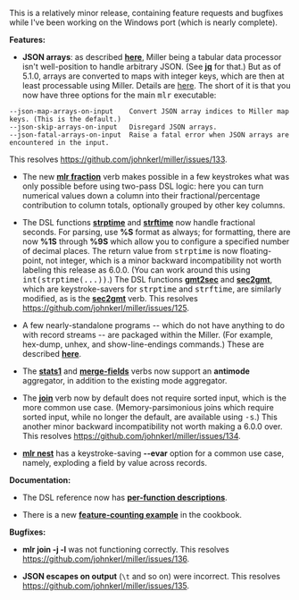 This is a relatively minor release, containing feature requests and bugfixes while I've been working on the Windows port (which is nearly complete).

**Features:**

* **JSON arrays**: as described [**here**](http://johnkerl.org/miller-releases/miller-5.1.0/doc/file-formats.html#Tabular_JSON), Miller being a tabular data processor isn't well-position to handle arbitrary JSON. (See [**jq**](http://stedolan.github.io/jq) for that.) But as of 5.1.0, arrays are converted to maps with integer keys, which are then at least processable using Miller. Details are [here](http://johnkerl.org/miller-releases/miller-5.1.0/doc/file-formats.html#Arrays). The short of it is that you now have three options for the main <tt>mlr</tt> executable:

```
--json-map-arrays-on-input    Convert JSON array indices to Miller map keys. (This is the default.)
--json-skip-arrays-on-input   Disregard JSON arrays.
--json-fatal-arrays-on-input  Raise a fatal error when JSON arrays are encountered in the input.
```

This resolves https://github.com/johnkerl/miller/issues/133.

* The new [**mlr fraction**](http://johnkerl.org/miller-releases/miller-5.1.0/doc/reference-verbs.html#fraction) verb makes possible in a few keystrokes what was only possible before using two-pass DSL logic: here you can turn numerical values down a column into their fractional/percentage contribution to column totals, optionally grouped by other key columns.

* The DSL functions [**strptime**](http://johnkerl.org/miller-releases/miller-5.1.0/doc/reference-dsl.html#strptime) and [**strftime**](http://johnkerl.org/miller-releases/miller-5.1.0/doc/reference-dsl.html#strftime) now handle fractional seconds. For parsing, use **%S** format as always; for formatting, there are now **%1S** through **%9S** which allow you to configure a specified number of decimal places.  The return value from <tt>strptime</tt> is now floating-point, not integer, which is a minor backward incompatibility not worth labeling this release as 6.0.0.  (You can work around this using <tt>int(strptime(...))</tt>.)  The DSL functions [**gmt2sec**](http://johnkerl.org/miller-releases/miller-5.1.0/doc/reference-dsl.html#gmt2sec) and [**sec2gmt**](http://johnkerl.org/miller-releases/miller-5.1.0/doc/reference-dsl.html#sec2gmt), which are keystroke-savers for <tt>strptime</tt> and <tt>strftime</tt>, are similarly modified, as is the [**sec2gmt**](http://johnkerl.org/miller-releases/miller-5.1.0/doc/reference-verbs.html#sec2gmt) verb.  This resolves https://github.com/johnkerl/miller/issues/125.

* A few nearly-standalone programs -- which do not have anything to do with record streams -- are packaged within the Miller. (For example, hex-dump, unhex, and show-line-endings commands.) These are described [**here**](http://johnkerl.org/miller-releases/miller-5.1.0/doc/reference.html#Auxiliary_commands).

* The [**stats1**](http://johnkerl.org/miller-releases/miller-5.1.0/doc/reference-verbs.html#stats1) and [**merge-fields**](http://johnkerl.org/miller-releases/miller-5.1.0/doc/reference-verbs.html#merge-fields) verbs now support an **antimode** aggregator, in addition to the existing mode aggregator.

* The [**join**](http://johnkerl.org/miller-releases/miller-5.1.0/doc/reference-verbs.html#join) verb now by default does not require sorted input, which is the more common use case. (Memory-parsimonious joins which require sorted input, while no longer the default, are available using <tt>-s</tt>.) This another minor backward incompatibility not worth making a 6.0.0 over.  This resolves https://github.com/johnkerl/miller/issues/134.

* [**mlr nest**](http://johnkerl.org/miller-releases/miller-5.1.0/doc/reference-verbs.html#nest) has a keystroke-saving **--evar** option for a common use case, namely, exploding a field by value across records.

**Documentation:**

* The DSL reference now has [**per-function descriptions**](http://johnkerl.org/miller-releases/miller-5.1.0/doc/reference-dsl.html#Built-in_functions_for_filter_and_put).

* There is a new [**feature-counting example**](http://johnkerl.org/miller-releases/miller-5.1.0/doc/cookbook.html#Feature-counting) in the cookbook.

**Bugfixes:**

* **mlr join -j -l** was not functioning correctly. This resolves https://github.com/johnkerl/miller/issues/136.

* **JSON escapes on output** (`\t` and so on) were incorrect. This resolves https://github.com/johnkerl/miller/issues/135.

